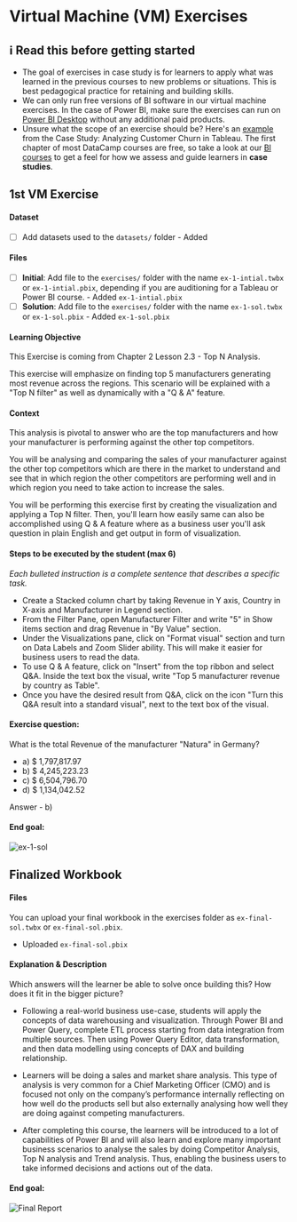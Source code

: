 # Virtual Machine (VM) Exercises

## :information_source: Read this before getting started
- The goal of exercises in case study is for learners to apply what was learned in the previous courses to new problems or situations. This is best pedagogical practice for retaining and building skills.
- We can only run free versions of BI software in our virtual machine exercises. In the case of Power BI, make sure the exercises can run on [Power BI Desktop](https://powerbi.microsoft.com/en-us/desktop/) without any additional paid products. 
- Unsure what the scope of an exercise should be? Here's an [example](https://campus.datacamp.com/courses/case-study-analyzing-customer-churn-in-tableau/exploratory-analysis-1?ex=4) from the Case Study: Analyzing Customer Churn in Tableau. The first chapter of most DataCamp courses are free, so take a look at our [BI courses](https://learn.datacamp.com/courses?technologies=Tableau&technologies=Power%20BI) to get a feel for how we assess and guide learners in **case studies**.

## 1st VM Exercise

#### Dataset

- [ ] Add datasets used to the `datasets/` folder - Added

#### Files

- [ ] **Initial**: Add file to the `exercises/`  folder with the name `ex-1-intial.twbx` or `ex-1-intial.pbix`, depending if you are auditioning for a Tableau or Power BI course. - Added `ex-1-intial.pbix`
- [ ] **Solution**: Add file to the `exercises/`  folder with the name `ex-1-sol.twbx` or `ex-1-sol.pbix` - Added `ex-1-sol.pbix`

#### Learning Objective

This Exercise is coming from Chapter 2 Lesson 2.3 - Top N Analysis. 

This exercise will emphasize on finding top 5 manufacturers generating most revenue across the regions. This scenario will be explained with a "Top N filter" as well as dynamically with a "Q & A" feature.

#### Context

This analysis is pivotal to answer who are the top manufacturers and how your manufacturer is performing against the other top competitors. 

You will be analysing and comparing the sales of your manufacturer against the other top competitors which are there in the market to understand and see that in which region the other competitors are performing well and in which region you need to take action to increase the sales.

You will be performing this exercise first by creating the visualization and applying a Top N filter. Then, you'll learn how easily same can also be accomplished using Q & A feature where as a business user you'll ask question in plain English and get output in form of visualization.


#### Steps to be executed by the student (max 6)

*Each bulleted instruction is a complete sentence that describes a specific task.*

- Create a Stacked column chart by taking Revenue in Y axis, Country in X-axis and Manufacturer in Legend section.
- From the Filter Pane, open Manufacturer Filter and write "5" in Show items section and drag Revenue in "By Value" section.
- Under the Visualizations pane, click on "Format visual" section and turn on Data Labels and Zoom Slider ability. This will make it easier for business users to read the data.
- To use Q & A feature, click on "Insert" from the top ribbon and select Q&A. Inside the text box the visual, write "Top 5 manufacturer revenue by country as Table".
- Once you have the desired result from Q&A, click on the icon "Turn this Q&A result into a standard visual", next to the text box of the visual.

#### Exercise question:

What is the total Revenue of the manufacturer "Natura" in Germany?

- a) $ 1,797,817.97
- b) $ 4,245,223.23
- c) $ 6,504,796.70
- d) $ 1,134,042.52

Answer - b)

#### End goal:

![ex-1-sol](https://user-images.githubusercontent.com/22573283/178680920-1afc13c1-3116-4d74-97a6-cef809d4ae5a.jpg)

## Finalized Workbook

#### Files
You can upload your final workbook in the exercises folder as `ex-final-sol.twbx` or `ex-final-sol.pbix`. 
- Uploaded `ex-final-sol.pbix`

#### Explanation & Description
Which answers will the learner be able to solve once building this? How does it fit in the bigger picture?

- Following a real-world business use-case, students will apply the concepts of data warehousing and visualization. 
Through Power BI and Power Query, complete ETL process starting from data integration from multiple sources. Then using Power Query Editor, data transformation, and then data modelling using concepts of DAX and building relationship. 

- Learners will be doing a sales and market share analysis. This type of analysis is very common for a Chief Marketing Officer (CMO) and is focused not only on the company’s performance internally reflecting on how well do the products sell but also externally analysing how well they are doing against competing manufacturers. 

- After completing this course, the learners will be introduced to a lot of capabilities of Power BI and will also learn and explore many important business scenarios to analyse the sales by doing Competitor Analysis, Top N analysis and Trend analysis.  Thus, enabling the business users to take informed decisions and actions out of the data.


#### End goal:

![Final Report](https://user-images.githubusercontent.com/22573283/178680963-521c7562-1be5-4376-bbad-e579fe4d92f9.jpg)

